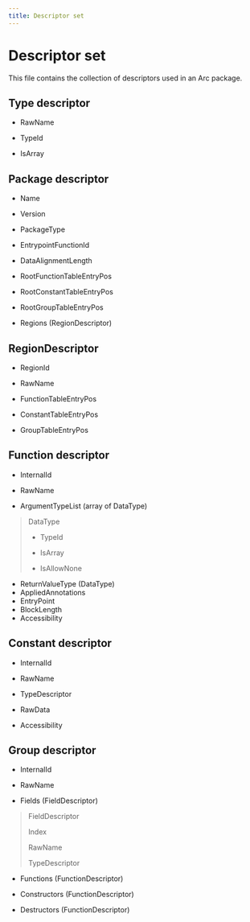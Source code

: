 ```yaml
---
title: Descriptor set
---
```


# Descriptor set

This file contains the collection of descriptors used in an Arc package.

## Type descriptor

- RawName

- TypeId

- IsArray

## Package descriptor

- Name

- Version

- PackageType

- EntrypointFunctionId

- DataAlignmentLength

- RootFunctionTableEntryPos

- RootConstantTableEntryPos

- RootGroupTableEntryPos

- Regions (RegionDescriptor)

## RegionDescriptor

- RegionId

- RawName

- FunctionTableEntryPos

- ConstantTableEntryPos

- GroupTableEntryPos

## Function descriptor

- InternalId

- RawName

- ArgumentTypeList (array of DataType)

> DataType
> 
> - TypeId
> 
> - IsArray
> 
> - IsAllowNone

- ReturnValueType (DataType)
- AppliedAnnotations
- EntryPoint
- BlockLength
- Accessibility

## Constant descriptor

- InternalId

- RawName

- TypeDescriptor

- RawData

- Accessibility

## Group descriptor

- InternalId

- RawName

- Fields (FieldDescriptor)

> FieldDescriptor
> 
> Index
> 
> RawName
> 
> TypeDescriptor

- Functions (FunctionDescriptor)

- Constructors (FunctionDescriptor)

- Destructors (FunctionDescriptor)
